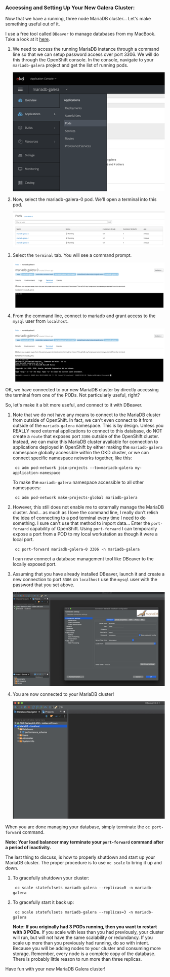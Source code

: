 ### Accessing and Setting Up Your New Galera Cluster:

Now that we have a running, three node MariaDB cluster...  Let's make something useful out of it.

I use a free tool called `DBeaver` to manage databases from my MacBook.  Take a look at it [here](https://dbeaver.io).

1. We need to access the running MariaDB instance through a command line so that we can setup password access over port 3306.  We will do this through the OpenShift console.  In the console, navigate to your `mariadb-galera` project and get the list of running pods.

    ![Navigate to POD list](../images/NavigateToPodList.png)

1. Now, select the mariadb-galera-0 pod.  We'll open a terminal into this pod.

    ![Pod List](../images/MariaDB-PodList.png)

1. Select the `terminal` tab.  You will see a command prompt.

    ![POD Terminal](../images/MariaDB-Terminal.png)

1. From the command line, connect to mariadb and grant access to the `mysql` user from `localhost`.

    ![Grant Access](../images/SetMariaDB-Password.png)

OK, we have connected to our new MariaDB cluster by directly accessing the terminal from one of the PODs.  Not particularly useful, right?

So, let's make it a bit more useful, and connect to it with DBeaver.

1. Note that we do not have any means to connect to the MariaDB cluster from outside of OpenShift.  In fact, we can't even connect to it from outside of the `mariadb-galera` namespace.  This is by design.  Unless you REALLY need external applications to connect to this database, do NOT create a `route` that exposes port `3306` outside of the OpenShift cluster.  Instead, we can make this MariaDB cluster available for connection to applications deployed in OpenShift by either making the `mariadb-galera` namespace globally accessible within the OKD cluster, or we can connect specific namespace networks together, like this:

        oc adm pod-network join-projects --to=mariadb-galera my-application-namespace

    To make the `mariadb-galera` namespace accessible to all other namespaces:

        oc adm pod-network make-projects-global mariadb-galera

1. However, this still does not enable me to externally manage the MariaDB cluster.  And... as much as I love the command line, I really don't relish the idea of connecting to a pod terminal every time I need to do something.  I sure can't use that method to import data...  Enter the `port-forward` capability of OpenShift.  Using `port-forward` I can temporarily expose a port from a POD to my local workstation as though it were a local port.

        oc port-forward mariadb-galera-0 3306 -n mariadb-galera

    I can now connect a database management tool like DBeaver to the locally exposed port.

1. Assuming that you have already installed DBeaver, launch it and create a new connection to port `3306` on `localhost` use the `mysql` user with the password that you set above.

    ![Setup DBeaver](../images/DBeaverCreateConnection.png)

1. You are now connected to your MariaDB cluster!

    ![DBeaver Connected](../images/DBeaverConnected.png)

When you are done managing your database, simply terminate the `oc port-forward` command.  

__Note: Your load balancer may terminate your `port-forward` command after a period of inactivity.__

The last thing to discuss, is how to properly shutdown and start up your MariaDB cluster.  The proper procedure is to use `oc scale` to bring it up and down.

1. To gracefully shutdown your cluster:

        oc scale statefulsets mariadb-galera --replicas=0 -n mariadb-galera

1. To gracefully start it back up:

        oc scale statefulsets mariadb-galera --replicas=3 -n mariadb-galera

    __Note: If you originally had 3 PODs running, then you want to restart with 3 PODs.__  If you scale with less than you had previously, your cluster will run, but will not have the same scalability or redundancy.  If you scale up more than you previously had running, do so with intent.  Because you will be adding nodes to your cluster and consuming more storage.  Remember, every node is a complete copy of the database.  There is probably little reason to run more than three replicas.

Have fun with your new MariaDB Galera cluster!